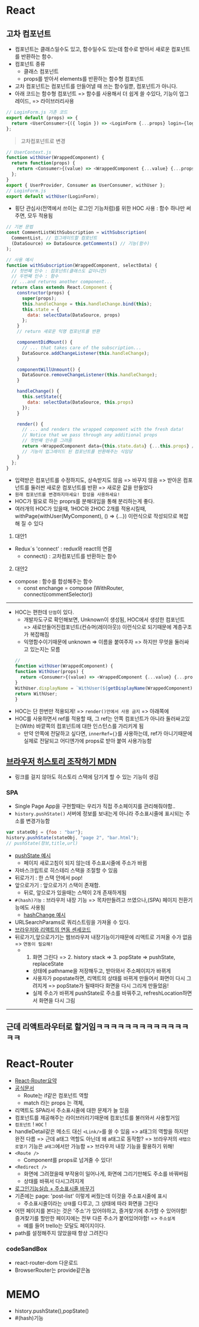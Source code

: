 # React


## 고차 컴포넌트
- 컴포넌트는 클래스일수도 있고, 함수일수도 있는데 함수로 받아서 새로운 컴포넌트를 반환하는 함수.
- 컴포넌트 종류
  * 클래스 컴포넌트
  * props를 받아서 elements를 반환하는 함수형 컴포넌트
- 고차 컴포넌트는 컴포넌트를 만들어낼 때 쓰는 함수일뿐, 컴포넌트가 아니다.
- 아래 코드는 함수형 컴포넌트 => 함수를 사용해서 더 쉽게 쓸 수있다, 기능이 업그레이드, => 라이브러리사용
```js
// LoginForm.js 기존 코드
export default (props) => {
  return <UserConsumer>{({ login }) => <LoginForm {...props} login={login} />}</UserConsumer>;
};
```
> 고차컴포넌트로 변경
```js
// UserContext.js
function withUser(WrappedComponent) {
  return function(props) {
    return <Consumer>{(value) => <WrappedComponent {...value} {...props} />}</Consumer>;
  };
}
export { UserProvider, Consumer as UserConsumer, withUser };
// LoginForm.js
export default withUser(LoginForm);
```
- 횡단 관심사(전역에서 쓰이는 로그인 기능처럼)를 위한 HOC 사용 : 함수 하나만 써주면, 모두 적용됨
```js
// 기본 문법
const CommentListWithSubscription = withSubscription(
  CommentList, // 업그레이드할 컴포넌트
  (DataSource) => DataSource.getComments() // 기능(함수)
);
```
```js
// 사용 예시
function withSubscription(WrappedComponent, selectData) {
  // 첫번째 인수 : 컴포넌트(클래스도 값이니깐)
  // 두번째 인수 : 함수
  // ...and returns another component...
  return class extends React.Component {
    constructor(props) {
      super(props);
      this.handleChange = this.handleChange.bind(this);
      this.state = {
        data: selectData(DataSource, props)
      };
    }
    // return 새로운 익명 컴포넌트를 반환

    componentDidMount() {
      // ... that takes care of the subscription...
      DataSource.addChangeListener(this.handleChange);
    }

    componentWillUnmount() {
      DataSource.removeChangeListener(this.handleChange);
    }

    handleChange() {
      this.setState({
        data: selectData(DataSource, this.props)
      });
    }

    render() {
      // ... and renders the wrapped component with the fresh data!
      // Notice that we pass through any additional props
      // 첫번째 인수를 그려줌
      return <WrappedComponent data={this.state.data} {...this.props} />;
      // 기능이 업그레이드 된 컴포넌트를 반환해주는 식임당
    }
  };
}
```
- 입력받은 컴포넌트를 수정하지도, 상속받지도 않음 => 바꾸지 않음 => 받아온 컴포넌트를 둘러싼 새로운 컴포넌트를 반환 => 새로운 값을 만들었다
- `원래 컴포넌트를 변경하지마세요! 합성을 사용하세요!`
- HOC가 필요로 하는 proprs를 분해대입을 통해 분리하는게 좋다.
- 여러개의 HOC가 있을때, 1HOC와 2HOC 2개를 적용시킬때, withPage(withUser(MyComponent), () => {...}) 이런식으로 작성되므로 복잡해 질 수 있다
01. 대안1
- Redux`s 'connect' : redux와 react의 연결
  * connect() : 고차컴포넌트를 반환하는 함수
02. 대안2  
- compose : 함수를 합성해주는 함수
  * const enchange = compose (WithRouter, connect(commentSelector))

---

- HOC는 편한데 `단점`이 있다. 
  * 개발자도구로 확인해보면, Unknown이 생성됨, HOC에서 생성한 컴포넌트 => 새로만들어진컴포넌트(컨슈머(레이아웃)) 이런식으로 되기때문에 계층구조가 복잡해짐
  * 익명함수이기때문에 unknown => 이름을 붙여주자 => 하지만 무엇을 둘러싸고 있는지는 모름
  ```js
  //
  function withUser(WrappedComponent) {
  function WithUser(props) {
    return <Consumer>{(value) => <WrappedComponent {...value} {...props} />}</Consumer>;
  }
  WithUser.displayName = `WithUser(${getDisplayName(WrappedComponent)})`;
  return WithUser;
  }
  ```
- HOC는 단 한번만 적용되게! => `render()안에서 사용 금지` => 아래쪽에
- HOC를 사용하면서 ref를 적용할 때, 그 ref는 안쪽 컴포넌트가 아니라 둘러싸고있는(With) 바깥쪽의 컴포넌트에 대한 인스턴스를 가리키게 됨
  * 만약 안쪽에 전달하고 싶다면, `innerRef={}`를 사용하는데, ref가 아니기때문에 실제로 전달되고 어디엔가에 props로 받아 붙여 사용가능함


## [브라우저 히스토리 조작하기 MDN](https://developer.mozilla.org/ko/docs/Web/API/History_API)
- 링크를 걸지 않아도 히스토리 스택에 담기게 할 수 있는 기능이 생김
### SPA
- Single Page App을 구현할때는 우리가 직접 주소페이지를 관리해줘야함..
- `history.pushState()` 서버에 정보를 보내는게 아니라 주소표시줄에 표시되는 주소를 변경가능함
```js
var stateObj = {foo : "bar"}; 
history.pushState(stateObj, "page 2", "bar.html");
// pushState(정보,title,url)
```
- [pushState 예시](https://codepen.io/jyansol/pen/JeLZNO?editors=1010)
  * 페이지 새로고침이 되지 않는데 주소표시줄에 주소가 바뀜
- 자바스크립트로 히스테리 스택을 조절할 수 있음
- 뒤로가기 : 한 스택 안에서 pop!
- 앞으로가기 : 앞으로가기 스택이 존재함.   
  * 뒤로, 앞으로가 있을때는 스택이 2개 존재하게됨
- `#(hash)기능` : 브라우저 내장 기능 => 목차만들려고 쓰였으나,(SPA) 페이지 전환기능에도 사용됨
  * [hashChange 예시](https://codepen.io/dbeat999/pen/GwxGeb)
- URLSearchParams로 쿼리스트링을 가져올 수 있다.
- [브라우저와 리액트의 연동 센세코드](https://github.com/fds11/fds-react-bbs/blob/page-context-pushstate/src/contexts/PageContext.js#L16)
- 뒤로가기,앞으로가기는 웹브라우저 내장기능이기때문에 리액트로 가져올 수가 없음 => `연동이 필요해!`
  * 1. 화면 그린다 => 2. history stack => 3. popState => pushState, replaceState
    + 상태에 pathname을 저장해두고, 받아와서 주소페이지가 바뀌게
    + 사용자가 popstate하면, 리액트의 상태를 바뀌게 만들어서 화면이 다시 그려지게 => popState가 될때마다 화면을 다시 그리게 만들었음!
    + 실제 주소가 바뀌게 pushState로 주소를 바꿔주고, refreshLocation하면서 화면을 다시 그림
---
근데 리액트라우터로 할거임ㅋㅋㅋㅋㅋㅋㅋㅋㅋㅋㅋㅋㅋㅋㅋ
---

# React-Router
- [React-Router요약](https://gist.github.com/seungha-kim/2810b1f14458211dfc2bcc6b061a70af)
- [공식문서](https://reacttraining.com/react-router/web/example/basic)
  * Route는 if같은 컴포넌트 역할
  * match 라는 props 는 객체, 
- 리액트도 SPA라서 주소표시줄에 대한 문제가 늘 있음
- 컴포넌트를 제공해주는 라이브러리기때문에 컴포넌트를 불러와서 사용할거임
- `컴포넌트` ! `HOC` !
- handleDetail같은 메소드 대신 `<Link/>`를 쓸 수 있음 => a태그의 역할을 하지만 완전 다름 => 근데 a태그 역할도 아닌데 왜 a태그로 동작함? => 브라우저의 `새탭으로열기` 기능은 `a태그`에서만 가능함 => 브라우저 내장 기능을 활용하기 위해!
- `<Route />`
  * Component를 props로 넘겨줄 수 있다!
- `<Redirect />`
  * 화면에 그려졌을때 부작용이 일어나게, 화면에 그리기만해도 주소를 바꿔버림
  * 상태를 바꿔서 다시그려지게
- [로그인기능실습 + 주소표시줄 바꾸기](https://codesandbox.io/s/rm69xp9pl4) 
- 기존에는 page: 'post-list' 이렇게 써줬는데 이것을 주소표시줄에 표시
  * 주소표시줄이라는 `상태`를 다루고, 그 상태에 따라 화면을 그린다
- 어떤 페이지를 본다는 것은 '주소'가 있어야하고, 즐겨찾기에 추가할 수 있어야함! 즐겨찾기를 할만한 페이지에는 전부 다른 주소가 붙어있어야함! => `주소설계`
  * 예를 들어 trello는 모달도 페이지이다.     
- path를 설정해주지 않았을때 항상 그려진다  

### codeSandBox
- react-router-dom 다운로드  
- BrowserRouter는 provide같은놈

# MEMO
- history.pushState(),popState()
- #(hash)기능